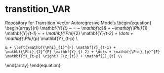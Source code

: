 # transtition_VAR
Repository for Transition Vector Autoregresive Models
\begin{equation}
\begin{array}{rl}
\mathbf{Y}_{t} ~ = ~ \mathbf{c}& + ~\mathbf{\Phi}_{1} \mathbf{Y}_{t-1} ~ + \mathbf{\Phi}_{2} \mathbf{Y}_{t-2} + \dots + \mathbf{\Phi}_{p} \mathbf{Y}_{t-p}  \\

	& + \left(\mathbf{\Phi}_{1}^{F} \mathbf{Y}_{t-1} + \mathbf{\Phi}_{2}^{F} \mathbf{Y}_{t-2} + \dots + \mathbf{\Phi}_{p}^{F} \mathbf{Y}_{t-p} \right) F(z_{t}) + \mathbf{E}_{t} \\

\end{array}
\end{equation}

